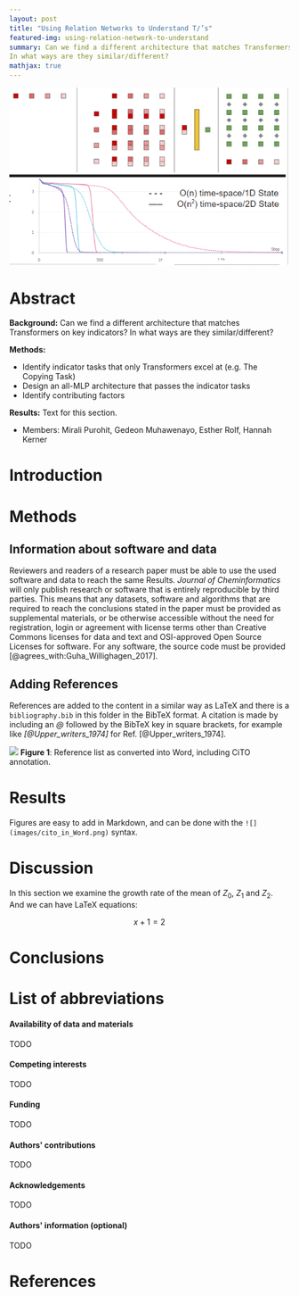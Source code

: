 ```yaml
---
layout: post
title: "Using Relation Networks to Understand T/’s"
featured-img: using-relation-network-to-understand
summary: Can we find a different architecture that matches Transformers on key indicators?
In what ways are they similar/different?
mathjax: true
---
```




![Using Relation Networks to Understand T/’s](../assets/img/posts/using-relation-network-to-understand.png?raw=true "Title")



# Abstract

**Background:**  Can we find a different architecture that matches Transformers on key indicators?
In what ways are they similar/different?

**Methods:** 

- Identify indicator tasks that only Transformers excel at (e.g. The Copying Task)
- Design an all-MLP architecture that passes the indicator tasks
- Identify contributing factors



**Results:** Text for this section.

* Members:
Mirali Purohit, Gedeon Muhawenayo, Esther Rolf, Hannah Kerner

<!-- **Keywords:** sample; article; author -->

<!-- A graphical abstract can be supplied which, together with the article title,
  should provide the reader with a visual description of the type of chemistry covered
  in the article. The graphical abstract should be 920 x 300 pixels and a maximum of
  150KB jpeg, png or svg file. -->

# Introduction

<!-- This Markdown template is for a Research article in the *Journal of Cheminformatics*.
It requires pandoc 2.12 or later to be converted to a Word .docx or PDF, with the 
provided *Makefile*. See the [pandoc manual](http://pandoc.org/MANUAL.html) for more
information on pandoc. -->

# Methods

## Information about software and data

Reviewers and readers of a research paper must be able to use the used software and
data to reach the same Results. *Journal of Cheminformatics* will only publish research
or software that is entirely reproducible by third parties. This means that any
datasets, software and algorithms that are required to reach the conclusions stated
in the paper must be provided as supplemental materials, or be otherwise accessible
without the need for registration, login or agreement with license terms other than
Creative Commons licenses for data and text and OSI-approved Open Source Licenses
for software. For any software, the source code must be provided
[@agrees_with:Guha_Willighagen_2017].

## Adding References

References are added to the content in a similar way as LaTeX and there is a
`bibliography.bib` in this folder in the BibTeX format. A citation is made
by including an *\@* followed by the BibTeX key in square brackets, for example like
*[\@Upper_writers_1974]* for Ref. [@Upper_writers_1974].


![](images/cito_in_Word.png)
**Figure 1**: Reference list as converted into Word, including CiTO annotation.

# Results

Figures are easy to add in Markdown, and can be done with the `![](images/cito_in_Word.png)`
syntax.

# Discussion

In this section we examine the growth rate of the mean of $Z_0$, $Z_1$ and $Z_2$.
And we can have LaTeX equations:

$$
x+1 = 2 
$$

# Conclusions

# List of abbreviations


#### Availability of data and materials
TODO

#### Competing interests
TODO

#### Funding
TODO

#### Authors' contributions
TODO

#### Acknowledgements
TODO

#### Authors' information (optional)
TODO



# References
